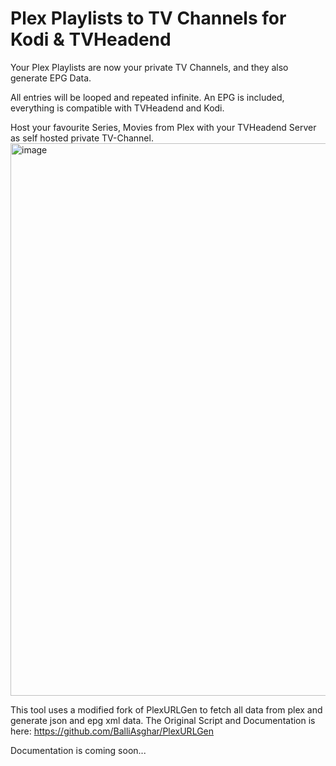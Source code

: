 
# Plex Playlists to TV Channels for Kodi & TVHeadend
Your Plex Playlists are now your private TV Channels, and they also generate EPG Data.

All entries will be looped and repeated infinite. An EPG is included, everything is compatible with TVHeadend and Kodi.

Host your favourite Series, Movies from Plex with your TVHeadend Server as self hosted private TV-Channel.
<img width="1911" height="884" alt="image" src="https://github.com/user-attachments/assets/e24ca50b-6dd5-4b74-b40b-125b77599944" />



This tool uses a modified fork of PlexURLGen to fetch all data from plex and generate json and epg xml data.
The Original Script and Documentation is here:
https://github.com/BalliAsghar/PlexURLGen


Documentation is coming soon...
